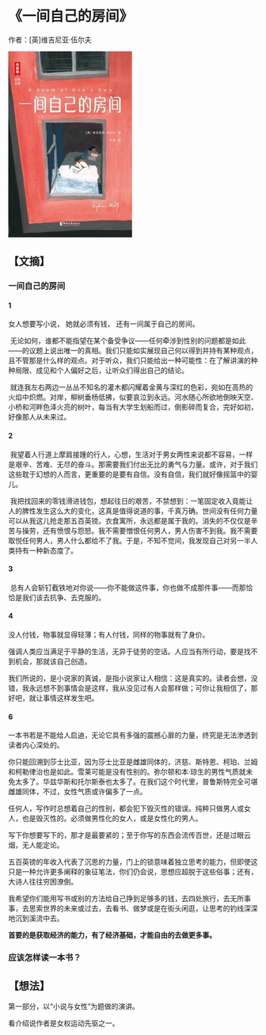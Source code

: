 # 《一间自己的房间》

作者：[英]维吉尼亚·伍尔夫

![](./src/20250802133239.jpg)
## 【文摘】
### 一间自己的房间

#### 1

女人想要写小说，
她就必须有钱， 
还有一间属于自己的房间。

 无论如何，谁都不能指望在某个备受争议——任何牵涉到性别的问题都是如此——的议题上说出唯一的真相。我们只能如实展现自己何以得到并持有某种观点，且不管那是什么样的观点。对于听众，我们只能给出一种可能性：在了解讲演的种种局限、成见和个人偏好之后，让听众们得出自己的结论。

 就连我左右两边一丛丛不知名的灌木都闪耀着金黄与深红的色彩，宛如在高热的火焰中炽燃。对岸，柳树垂杨低拂，似要哀泣到永远。河水随心所欲地倒映天空、小桥和河畔色泽火亮的树叶，每当有大学生划船而过，倒影碎而复合，完好如初，好像那人从未来过。

#### 2

 我望着人行道上摩肩接踵的行人，心想，生活对于男女两性来说都不容易，一样是艰辛、苦难、无尽的奋斗。那需要我们付出无比的勇气与力量。或许，对于我们这些耽于幻想的人而言，更重要的是要有自信。没有自信，我们就好像摇篮中的婴儿。


 我把找回来的零钱滑进钱包，想起往日的艰苦，不禁想到：一笔固定收入竟能让人的脾性发生这么大的变化，这真是值得说道的事，千真万确。世间没有任何力量可以从我这儿抢走那五百英镑。衣食寓所，永远都是属于我的。消失的不仅仅是辛苦与操劳，还有愤恨与怨怒。我不需要憎恨任何男人，男人伤害不到我。我不需要取悦任何男人，男人什么都给不了我。于是，不知不觉间，我发现自己对另一半人类持有一种新态度了。

#### 3

 总有人会斩钉截铁地对你说——你不能做这件事，你也做不成那件事——而那恰恰是我们该去抗争、去克服的。

#### 4

没人付钱，物事就显得轻薄；有人付钱，同样的物事就有了身价。

强调人类应当满足于平静的生活，无异于徒劳的空话。人应当有所行动，要是找不到机会，那就该自己创造。

我们所说的，是小说家的真诚，是指小说家让人相信：这是真实的。读者会想，没错，我永远想不到事情会是这样，我从没见过有人会那样做；可你让我相信了，那好吧，就让事情这样发生吧。

#### 6

一本书若是不能给人启迪，无论它具有多强的震撼心扉的力量，终究是无法渗透到读者内心深处的。

你只能回溯到莎士比亚，因为莎士比亚是雌雄同体的，济慈、斯特恩、柯珀、兰姆和柯勒律治也是如此。雪莱可能是没有性别的。弥尔顿和本·琼生的男性气质就未免太多了。华兹华斯和托尔斯泰也太多了。在我们这个时代里，普鲁斯特完全可堪雌雄同体，不过，女性气质或许偏多了一点。

任何人，写作时总想着自己的性别，都会犯下毁灭性的错误。纯粹只做男人或女人，也是毁灭性的。必须做男性化的女人，或是女性化的男人。

写下你想要写下的，那才是最要紧的；至于你写的东西会流传百世，还是过眼云烟，无人能定论。

五百英镑的年收入代表了沉思的力量，门上的锁意味着独立思考的能力，但即使这只是一种允许更多阐释的象征笔法，你们仍会说，思想应超脱于这些俗事；还有，大诗人往往穷困潦倒。

我希望你们能用写书或别的方法给自己挣到足够多的钱，去四处旅行，去无所事事，去思索世界的未来或过去，去看书、做梦或是在街头闲逛，让思考的钓线深深地沉到溪流中去。

**首要的是获取经济的能力，有了经济基础，才能自由的去做更多事。**

### 应该怎样读一本书？

## 【想法】

第一部分，以“小说与女性”为题做的演讲。

看介绍说作者是女权运动先驱之一。


